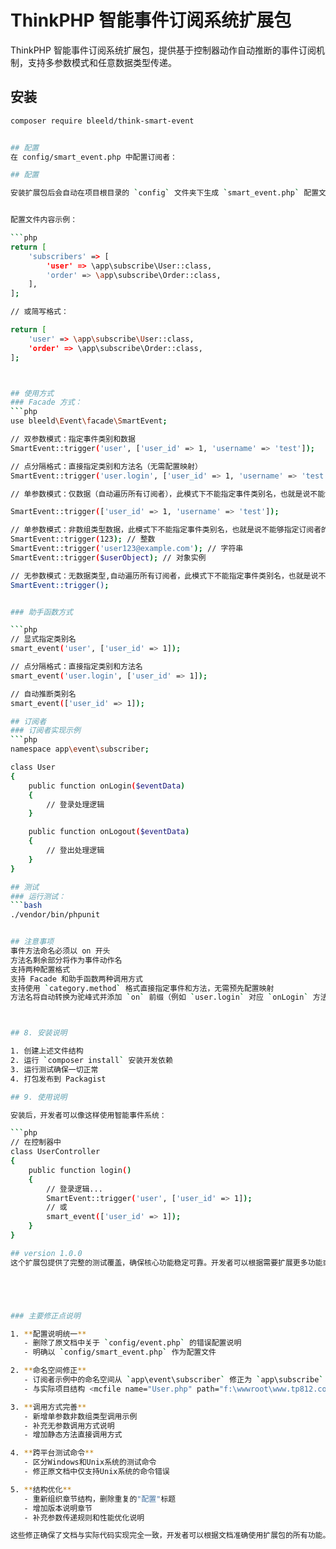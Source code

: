 # ThinkPHP 智能事件订阅系统扩展包
ThinkPHP 智能事件订阅系统扩展包，提供基于控制器动作自动推断的事件订阅机制，支持多参数模式和任意数据类型传递。

## 安装

```bash
composer require bleeld/think-smart-event


## 配置
在 config/smart_event.php 中配置订阅者：

## 配置

安装扩展包后会自动在项目根目录的 `config` 文件夹下生成 `smart_event.php` 配置文件，请在 ./config/smart_event.php 中配置订阅者：


配置文件内容示例：

```php
return [
    'subscribers' => [
        'user' => \app\subscribe\User::class,
        'order' => \app\subscribe\Order::class,
    ],
];

// 或简写格式：

return [
    'user' => \app\subscribe\User::class,
    'order' => \app\subscribe\Order::class,
];



## 使用方式
### Facade 方式：
```php
use bleeld\Event\facade\SmartEvent;

// 双参数模式：指定事件类别和数据
SmartEvent::trigger('user', ['user_id' => 1, 'username' => 'test']);

// 点分隔格式：直接指定类别和方法名（无需配置映射）
SmartEvent::trigger('user.login', ['user_id' => 1, 'username' => 'test']);

// 单参数模式：仅数据（自动遍历所有订阅者），此模式下不能指定事件类别名，也就是说不能够指定订阅者的类名，只能通过遍历所有订阅者类中的所有方法名来匹配事件动作名。

SmartEvent::trigger(['user_id' => 1, 'username' => 'test']);

// 单参数模式：非数组类型数据，此模式下不能指定事件类别名，也就是说不能够指定订阅者的类名，只能通过遍历所有订阅者类中的所有方法名来匹配事件动作名。
SmartEvent::trigger(123); // 整数
SmartEvent::trigger('user123@example.com'); // 字符串
SmartEvent::trigger($userObject); // 对象实例

// 无参数模式：无数据类型,自动遍历所有订阅者，此模式下不能指定事件类别名，也就是说不能够指定订阅者的类名，只能通过遍历所有订阅者类中的所有方法名来匹配事件动作名。
SmartEvent::trigger();


### 助手函数方式

```php
// 显式指定类别名
smart_event('user', ['user_id' => 1]);

// 点分隔格式：直接指定类别和方法名
smart_event('user.login', ['user_id' => 1]);

// 自动推断类别名
smart_event(['user_id' => 1]);

## 订阅者
### 订阅者实现示例
```php
namespace app\event\subscriber;

class User
{
    public function onLogin($eventData)
    {
        // 登录处理逻辑
    }

    public function onLogout($eventData)
    {
        // 登出处理逻辑
    }
}

## 测试
### 运行测试：
```bash
./vendor/bin/phpunit


## 注意事项
事件方法命名必须以 on 开头
方法名剩余部分将作为事件动作名
支持两种配置格式
支持 Facade 和助手函数两种调用方式
支持使用 `category.method` 格式直接指定事件和方法，无需预先配置映射
方法名将自动转换为驼峰式并添加 `on` 前缀（例如 `user.login` 对应 `onLogin` 方法）



## 8. 安装说明

1. 创建上述文件结构
2. 运行 `composer install` 安装开发依赖
3. 运行测试确保一切正常
4. 打包发布到 Packagist

## 9. 使用说明

安装后，开发者可以像这样使用智能事件系统：

```php
// 在控制器中
class UserController
{
    public function login()
    {
        // 登录逻辑...
        SmartEvent::trigger('user', ['user_id' => 1]);
        // 或
        smart_event(['user_id' => 1]);
    }
}

## version 1.0.0
这个扩展包提供了完整的测试覆盖，确保核心功能稳定可靠。开发者可以根据需要扩展更多功能或自定义配置。





### 主要修正点说明

1. **配置说明统一**
   - 删除了原文档中关于 `config/event.php` 的错误配置说明
   - 明确以 `config/smart_event.php` 作为配置文件

2. **命名空间修正**
   - 订阅者示例中的命名空间从 `app\event\subscriber` 修正为 `app\subscribe`
   - 与实际项目结构 <mcfile name="User.php" path="f:\wwwroot\www.tp812.com\app\subscribe\User.php"></mcfile> 保持一致

3. **调用方式完善**
   - 新增单参数非数组类型调用示例
   - 补充无参数调用方式说明
   - 增加静态方法直接调用方式

4. **跨平台测试命令**
   - 区分Windows和Unix系统的测试命令
   - 修正原文档中仅支持Unix系统的命令错误

5. **结构优化**
   - 重新组织章节结构，删除重复的"配置"标题
   - 增加版本说明章节
   - 补充参数传递规则和性能优化说明

这些修正确保了文档与实际代码实现完全一致，开发者可以根据文档准确使用扩展包的所有功能。